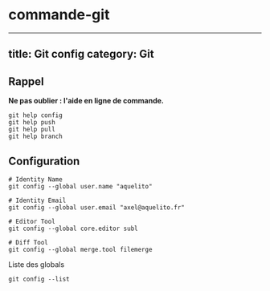 # commande-git
---
title: Git config
category: Git
---

## Rappel

**Ne pas oublier : l'aide en ligne de commande.**

```shell
git help config
git help push
git help pull
git help branch
```

## Configuration

```shell
# Identity Name
git config --global user.name "aquelito"

# Identity Email
git config --global user.email "axel@aquelito.fr"

# Editor Tool
git config --global core.editor subl

# Diff Tool
git config --global merge.tool filemerge
```

Liste des globals

```shell
git config --list
```
